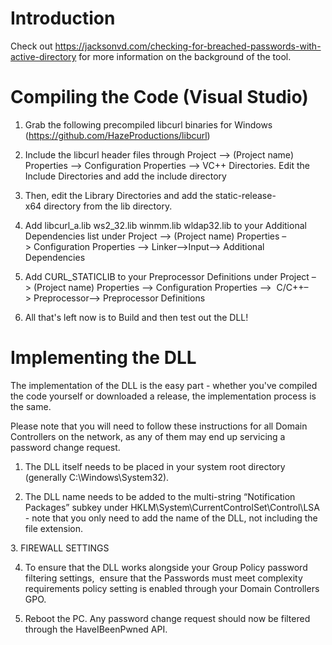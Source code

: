 # Introduction

Check out https://jacksonvd.com/checking-for-breached-passwords-with-active-directory for more information on the background of the tool.

# Compiling the Code (Visual Studio)

1. Grab the following precompiled libcurl binaries for Windows (https://github.com/HazeProductions/libcurl)

2. Include the libcurl header files through Project –> (Project name) Properties –> Configuration Properties –> VC++ Directories. Edit the Include Directories and add the include directory

3. Then, edit the Library Directories and add the static-release-x64 directory from the lib directory.

4. Add libcurl_a.lib ws2_32.lib winmm.lib wldap32.lib to your Additional Dependencies list under Project –> (Project name) Properties –> Configuration Properties –> Linker–>Input–> Additional Dependencies

5. Add CURL_STATICLIB to your Preprocessor Definitions under Project –> (Project name) Properties –> Configuration Properties –>  C/C++–> Preprocessor–> Preprocessor Definitions

6. All that's left now is to Build and then test out the DLL!

# Implementing the DLL

The implementation of the DLL is the easy part - whether you've compiled the code yourself or downloaded a release, the implementation process is the same.

Please note that you will need to follow these instructions for all Domain Controllers on the network, as any of them may end up servicing a password change request.

1. The DLL itself needs to be placed in your system root directory (generally C:\Windows\System32).

2. The DLL name needs to be added to the multi-string “Notification Packages” subkey under HKLM\System\CurrentControlSet\Control\LSA - note that you only need to add the name of the DLL, not including the file extension.

3. FIREWALL SETTINGS

4. To ensure that the DLL works alongside your Group Policy password filtering settings,  ensure that the Passwords must meet complexity requirements policy setting is enabled through your Domain Controllers GPO.

5. Reboot the PC. Any password change request should now be filtered through the HaveIBeenPwned API.
